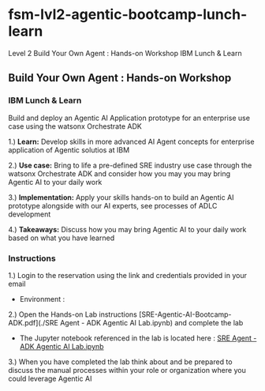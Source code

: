 # fsm-lvl2-agentic-bootcamp-lunch-learn
Level 2 Build Your Own Agent : Hands-on Workshop​ IBM Lunch &amp; Learn​

## Build Your Own Agent : Hands-on Workshop​
### IBM Lunch & Learn​

Build and deploy an Agentic AI Application prototype for an enterprise use case​ using the watsonx Orchestrate ADK

1.) **Learn:** Develop skills in more advanced AI Agent concepts for enterprise application of Agentic solutios at IBM​​ <br>

2.) **Use case:** Bring to life a pre-defined SRE industry use case through the watsonx Orchestrate ADK and consider how you may you may bring Agentic AI to your daily work​ <br>

3.) **Implementation:** Apply your skills hands-on to build an Agentic AI prototype alongside with our AI experts, see processes of ADLC development <br>

4.) **Takeaways:** Discuss how you may bring Agentic AI to your daily work based on what you have learned <br>

### Instructions

1.) Login to the reservation using the link and credentials provided in your email <br>
* Environment : <tz-link> <br>

2.) Open the Hands-on Lab instructions [SRE-Agentic-AI-Bootcamp-ADK.pdf](./SRE Agent - ADK Agentic AI Lab.ipynb) and complete the lab <br>
* The Jupyter notebook referenced in the lab is located here : [SRE Agent - ADK Agentic AI Lab.ipynb]() <br>

3.) When you have completed the lab think about and be prepared to discuss the manual processes within your role or organization where you could leverage Agentic AI <br>

